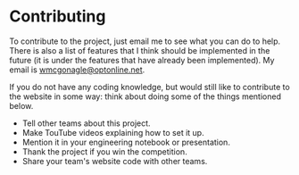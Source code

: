# Contributing
To contribute to the project, just email me to see what you can do to help. There is also a list of features that I think should be implemented in the future (it is under the features that have already been implemented). My email is wmcgonagle@optonline.net. 

If you do not have any coding knowledge, but would still like to contribute to the website in some way: think about doing some of the things mentioned below. 
- Tell other teams about this project.
- Make TouTube videos explaining how to set it up.
- Mention it in your engineering notebook or presentation.
- Thank the project if you win the competition.
- Share your team's website code with other teams. 
